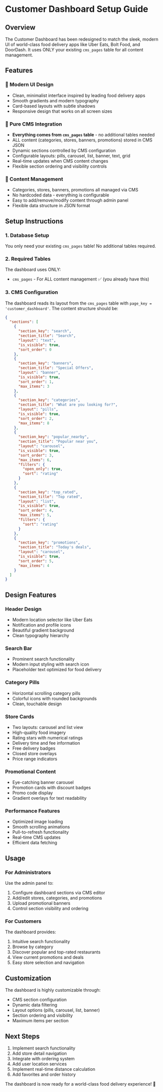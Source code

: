 # Customer Dashboard Setup Guide

## Overview
The Customer Dashboard has been redesigned to match the sleek, modern UI of world-class food delivery apps like Uber Eats, Bolt Food, and DoorDash. It uses ONLY your existing `cms_pages` table for all content management.

## Features

### 🎨 Modern UI Design
- Clean, minimalist interface inspired by leading food delivery apps
- Smooth gradients and modern typography
- Card-based layouts with subtle shadows
- Responsive design that works on all screen sizes

### 🔧 Pure CMS Integration
- **Everything comes from `cms_pages` table** - no additional tables needed
- ALL content (categories, stores, banners, promotions) stored in CMS JSON
- Dynamic sections controlled by CMS configuration
- Configurable layouts: pills, carousel, list, banner, text, grid
- Real-time updates when CMS content changes
- Flexible section ordering and visibility controls

### 🏪 Content Management
- Categories, stores, banners, promotions all managed via CMS
- No hardcoded data - everything is configurable
- Easy to add/remove/modify content through admin panel
- Flexible data structure in JSON format

## Setup Instructions

### 1. Database Setup

You only need your existing `cms_pages` table! No additional tables required.

### 2. Required Tables

The dashboard uses ONLY:

- `cms_pages` - For ALL content management ✅ (you already have this)

### 3. CMS Configuration

The dashboard reads its layout from the `cms_pages` table with `page_key = 'customer_dashboard'`. The content structure should be:

```json
{
  "sections": [
    {
      "section_key": "search",
      "section_title": "Search",
      "layout": "text",
      "is_visible": true,
      "sort_order": 0
    },
    {
      "section_key": "banners",
      "section_title": "Special Offers", 
      "layout": "banner",
      "is_visible": true,
      "sort_order": 1,
      "max_items": 3
    },
    {
      "section_key": "categories",
      "section_title": "What are you looking for?",
      "layout": "pills", 
      "is_visible": true,
      "sort_order": 2,
      "max_items": 8
    },
    {
      "section_key": "popular_nearby",
      "section_title": "Popular near you",
      "layout": "carousel",
      "is_visible": true, 
      "sort_order": 3,
      "max_items": 6,
      "filters": {
        "open_only": true,
        "sort": "rating"
      }
    },
    {
      "section_key": "top_rated", 
      "section_title": "Top rated",
      "layout": "list",
      "is_visible": true,
      "sort_order": 4,
      "max_items": 5,
      "filters": {
        "sort": "rating"
      }
    },
    {
      "section_key": "promotions",
      "section_title": "Today's deals",
      "layout": "carousel", 
      "is_visible": true,
      "sort_order": 5,
      "max_items": 4
    }
  ]
}
```

## Design Features

### Header Design
- Modern location selector like Uber Eats
- Notification and profile icons
- Beautiful gradient background
- Clean typography hierarchy

### Search Bar
- Prominent search functionality
- Modern input styling with search icon
- Placeholder text optimized for food delivery

### Category Pills
- Horizontal scrolling category pills
- Colorful icons with rounded backgrounds
- Clean, touchable design

### Store Cards
- Two layouts: carousel and list view
- High-quality food imagery
- Rating stars with numerical ratings
- Delivery time and fee information
- Free delivery badges
- Closed store overlays
- Price range indicators

### Promotional Content
- Eye-catching banner carousel
- Promotion cards with discount badges
- Promo code display
- Gradient overlays for text readability

### Performance Features
- Optimized image loading
- Smooth scrolling animations
- Pull-to-refresh functionality
- Real-time CMS updates
- Efficient data fetching

## Usage

### For Administrators
Use the admin panel to:
1. Configure dashboard sections via CMS editor
2. Add/edit stores, categories, and promotions
3. Upload promotional banners
4. Control section visibility and ordering

### For Customers
The dashboard provides:
1. Intuitive search functionality
2. Browse by category
3. Discover popular and top-rated restaurants
4. View current promotions and deals
5. Easy store selection and navigation

## Customization

The dashboard is highly customizable through:
- CMS section configuration
- Dynamic data filtering
- Layout options (pills, carousel, list, banner)
- Section ordering and visibility
- Maximum items per section

## Next Steps

1. Implement search functionality
2. Add store detail navigation
3. Integrate with ordering system
4. Add user location services
5. Implement real-time distance calculation
6. Add favorites and order history

The dashboard is now ready for a world-class food delivery experience! 🚀